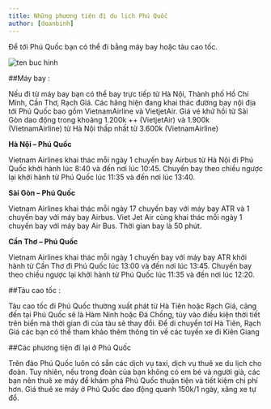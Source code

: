 ```yaml
---
title: Những phương tiện đi du lịch Phú Quốc
author: [doanbinh]
---
```


Để tới Phú Quốc bạn có thể đi bằng máy bay hoặc tàu cao tốc.

![ten buc hinh](https://statics.vntrip.vn/data-v2/data-guide/img_content/1475207470_phuot-xe-may-phu-quoc.jpg "ten buc hinh")

##Máy bay : 

Nếu đi từ máy bay bạn có thể bay trực tiếp từ Hà Nội, Thành phố Hồ Chí Minh, Cần Thơ, Rạch Giá. Các hãng hiện đang khai thác đường bay nội địa tới Phú Quốc bao gồm VietnamAirline và VietjetAir. Giá vé khứ hồi từ Sài Gòn dao động trong khoảng 1.200k ++ (VietjetAir) và 1.900k (VietnamAirline)  từ Hà Nội thấp nhất từ 3.600k (VietnamAirline)


**Hà Nội – Phú Quốc**

Vietnam Airlines khai thác mỗi ngày 1 chuyến bay Airbus từ Hà Nội đi Phú Quốc khởi hành lúc 8:40 và đến nơi lúc 10:45. Chuyến bay theo chiều ngược lại khởi hành từ Phú Quốc lúc 11:35 và đến nơi lúc 13:40.

**Sài Gòn – Phú Quốc**

Vietnam Airlines khai thác mỗi ngày 17 chuyến bay với máy bay ATR và 1 chuyến bay với máy bay Airbus. Viet Jet Air cùng khai thác mỗi ngày 1 chuyến bay với máy bay Air Bus. Thời gian bay là 50 phút.

**Cần Thơ – Phú Quốc**

Vietnam Airlines khai thác mỗi ngày 1 chuyến bay với máy bay ATR khởi hành từ Cần Thơ đi Phú Quốc lúc 13:00 và đến nơi lúc 13:45. Chuyến bay theo chiều ngược lại khởi hành từ Phú Quốc lúc 11:35 và đến nơi lúc 12:20.


##Tàu cao tốc : 

Tàu cao tốc đi Phú Quốc thường xuất phát từ Hà Tiên hoặc Rạch Giá, cảng đến tại Phú Quốc sẽ là Hàm Ninh hoặc Đá Chồng, tùy vào điều kiện thời tiết trên biển mà thời gian đi của tàu sẽ thay đổi. Để di chuyển tơí Hà Tiên, Rạch Giá các bạn có thể tham khảo thêm thông tin về các tuyến xe đi Kiên Giang

##Các phương tiện đi lại ở Phú Quốc


Trên đảo Phú Quốc luôn có sẵn các dịch vụ taxi, dịch vụ thuê xe du lịch cho đoàn. Tuy nhiên, nếu trong đoàn của bạn không có em bé và người già, các bạn nên thuê xe máy để khám phá Phú Quốc thuận tiện và tiết kiệm chi phí hơn. Giá thuê xe máy ở Phú Quốc dao động quanh 150k/1 ngày, xăng xe tự đổ.

